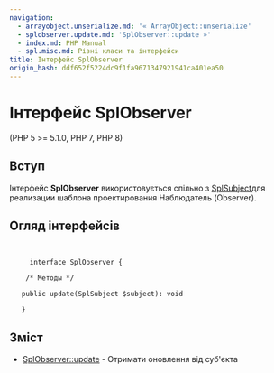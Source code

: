 ```yaml
---
navigation:
  - arrayobject.unserialize.md: '« ArrayObject::unserialize'
  - splobserver.update.md: 'SplObserver::update »'
  - index.md: PHP Manual
  - spl.misc.md: Різні класи та інтерфейси
title: Інтерфейс SplObserver
origin_hash: ddf652f5224dc9f1fa9671347921941ca401ea50
---
```

# Інтерфейс SplObserver

(PHP 5 >= 5.1.0, PHP 7, PHP 8)

## Вступ

Інтерфейс **SplObserver** використовується спільно з [SplSubject](class.splsubject.md)для реализации шаблона проектирования Наблюдатель (Observer).

## Огляд інтерфейсів

```classsynopsis

    
     interface SplObserver {

    /* Методы */
    
   public update(SplSubject $subject): void

   }
```

## Зміст

-   [SplObserver::update](splobserver.update.md) \- Отримати оновлення від суб'єкта
